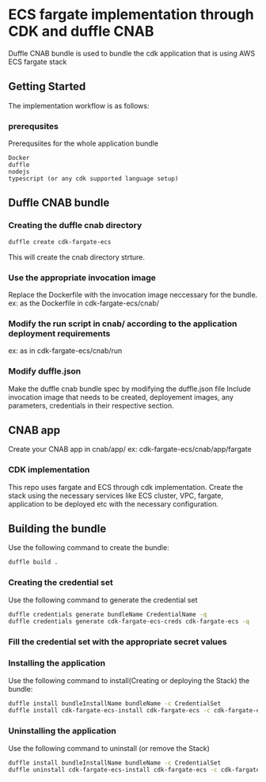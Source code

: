 # ECS fargate implementation through CDK and duffle CNAB

Duffle CNAB bundle is used to bundle the cdk application that is using AWS ECS fargate stack


## Getting Started

The implementation workflow is as follows:

### prerequsites

Prerequsiites for the whole application bundle
```
Docker
duffle
nodejs
typescript (or any cdk supported language setup)

```

## Duffle CNAB bundle

### Creating the duffle cnab directory 
```bash
duffle create cdk-fargate-ecs
```
This will create the cnab directory strture.

### Use the appropriate invocation image
Replace the Dockerfile with the invocation image neccessary for the bundle.
ex: as the Dockerfile in cdk-fargate-ecs/cnab/ 

### Modify the run script in cnab/ according to the application deployment requirements
ex: as in cdk-fargate-ecs/cnab/run

### Modify duffle.json
Make the duffle cnab bundle spec by modifying the duffle.json file
Include invocation image that needs to be created, deployement images,  any parameters, credentials in their respective section.



## CNAB app

Create your CNAB app in cnab/app/
ex: cdk-fargate-ecs/cnab/app/fargate

### CDK implementation
This repo uses fargate and ECS through cdk implementation.
Create the stack using the necessary services like ECS cluster, VPC, fargate, application to be deployed etc with the necessary configuration.


## Building the bundle
Use the following command to create the bundle:
``` bash
duffle build .
```


### Creating the credential set
Use the following command to generate the credential set
``` bash
duffle credentials generate bundleName CredentialName -q
duffle credentials generate cdk-fargate-ecs-creds cdk-fargate-ecs -q
```

### Fill the credential set with the appropriate secret values


### Installing the application
Use the following command to install(Creating or deploying the Stack) the bundle:
``` bash
duffle install bundleInstallName bundleName -c CredentialSet
duffle install cdk-fargate-ecs-install cdk-fargate-ecs -c cdk-fargate-ecs-creds
```

### Uninstalling the application
Use the following command to uninstall (or remove the Stack)
``` bash
duffle install bundleInstallName bundleName -c CredentialSet
duffle uninstall cdk-fargate-ecs-install cdk-fargate-ecs -c cdk-fargate-ecs-creds
```
